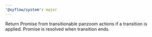 ```yaml
---
'@xyflow/system': major
---
```


Return Promise from transitionable panzoom actions if a transition is applied. Promise is resolved when transition ends.
